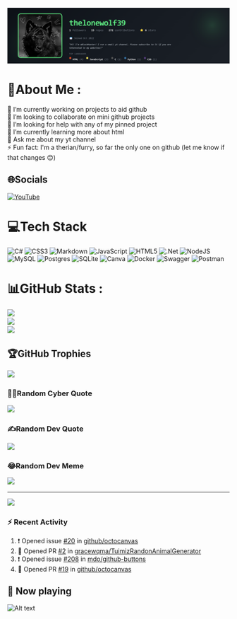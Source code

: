 ![thelonewolf39's GitHub Banner](https://raw.githubusercontent.com/thelonewolf39/thelonewolf39/main/banner.png)
# 💫About Me :
🔭 I’m currently working on projects to aid github  
👯 I’m looking to collaborate on mini github projects  
🤝 I’m looking for help with any of my pinned project  
🌱 I’m currently learning more about html  
💬 Ask me about my yt channel  
⚡ Fun fact: I'm a therian/furry, so far the only one on github (let me know if that changes 😊)

## 🌐Socials
[![YouTube](https://img.shields.io/badge/YouTube-%23FF0000.svg?logo=YouTube&logoColor=white)](https://youtube.com/c/UCo3Z-t-u4yfE5omo8Q_cl5Q) 

# 💻Tech Stack
![C#](https://img.shields.io/badge/c%23-%23239120.svg?style=for-the-badge&logo=c-sharp&logoColor=white) ![CSS3](https://img.shields.io/badge/css3-%231572B6.svg?style=for-the-badge&logo=css3&logoColor=white) ![Markdown](https://img.shields.io/badge/markdown-%23000000.svg?style=for-the-badge&logo=markdown&logoColor=white) ![JavaScript](https://img.shields.io/badge/javascript-%23323330.svg?style=for-the-badge&logo=javascript&logoColor=%23F7DF1E) ![HTML5](https://img.shields.io/badge/html5-%23E34F26.svg?style=for-the-badge&logo=html5&logoColor=white) ![.Net](https://img.shields.io/badge/.NET-5C2D91?style=for-the-badge&logo=.net&logoColor=white) ![NodeJS](https://img.shields.io/badge/node.js-6DA55F?style=for-the-badge&logo=node.js&logoColor=white) ![MySQL](https://img.shields.io/badge/mysql-%2300f.svg?style=for-the-badge&logo=mysql&logoColor=white) ![Postgres](https://img.shields.io/badge/postgres-%23316192.svg?style=for-the-badge&logo=postgresql&logoColor=white) ![SQLite](https://img.shields.io/badge/sqlite-%2307405e.svg?style=for-the-badge&logo=sqlite&logoColor=white) ![Canva](https://img.shields.io/badge/Canva-%2300C4CC.svg?style=for-the-badge&logo=Canva&logoColor=white) ![Docker](https://img.shields.io/badge/docker-%230db7ed.svg?style=for-the-badge&logo=docker&logoColor=white) ![Swagger](https://img.shields.io/badge/-Swagger-%23Clojure?style=for-the-badge&logo=swagger&logoColor=white) ![Postman](https://img.shields.io/badge/Postman-FF6C37?style=for-the-badge&logo=postman&logoColor=white)
# 📊GitHub Stats :
![](https://github-readme-stats.vercel.app/api?username=thelonewolf39&theme=radical&hide_border=true&include_all_commits=true&count_private=true)<br/>
![](https://github-readme-streak-stats.herokuapp.com/?user=thelonewolf39&theme=radical&hide_border=true)<br/>
![](https://github-readme-stats.vercel.app/api/top-langs/?username=thelonewolf39&theme=radical&hide_border=true&include_all_commits=true&count_private=true&layout=compact)

## 🏆GitHub Trophies
![](https://github-trophies.vercel.app/?username=thelonewolf39&theme=radical&no-frame=false&no-bg=false&margin-w=4)

### 🧑‍💻Random Cyber Quote
![](https://github-readme-cyber-quotes.vercel.app/api?type=horizontal&theme=gruvbox)

### ✍️Random Dev Quote
![](https://quotes-github-readme.vercel.app/api?type=horizontal&theme=radical)

### 😂Random Dev Meme
<img src="https://random-memer.herokuapp.com/" width="512px"/>

---
[![](https://visitcount.itsvg.in/api?id=thelonewolf39&icon=0&color=0)](https://visitcount.itsvg.in)

### :zap: Recent Activity

<!--START_SECTION:activity-->
1. ❗ Opened issue [#20](https://github.com/github/octocanvas/issues/20) in [github/octocanvas](https://github.com/github/octocanvas)
2. 💪 Opened PR [#2](undefined) in [gracewqma/TuimizRandonAnimalGenerator](https://github.com/gracewqma/TuimizRandonAnimalGenerator)
3. ❗ Opened issue [#208](https://github.com/mdo/github-buttons/issues/208) in [mdo/github-buttons](https://github.com/mdo/github-buttons)
4. 💪 Opened PR [#19](undefined) in [github/octocanvas](https://github.com/github/octocanvas)
<!--END_SECTION:activity-->
## 🎵 Now playing
![Alt text](https://spotify-recently-played-readme.vercel.app/api?user=31e6wbqkpuizrggydmg2niudqgxi)
